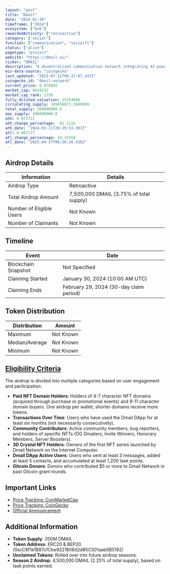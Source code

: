 ```yaml
---
layout: "post"
title: "Dmail"
date: "2024-01-30"
timeframe: ["2024"]
ecosystem: ["bnb"]
rewardedActivity: ["retroactive"]
category: ["social"]
function: ["communication", "socialfi"]
status: ["alive"]
pagetype: "project"
website: "https://dmail.ai/"
ticker: "DMAIL"
description: "A decentralized communication network integrating AI-powered infrastructure for secure messaging, notifications, and marketing solutions across multiple chains and dApps."
mis-data-source: "coingecko"
last_updated: "2025-07-12T06:27:07.347Z"
coingecko_id: "dmail-network"
current_price: 0.076892
market_cap: 8434232
market_cap_rank: 1750
fully_diluted_valuation: 15354666
circulating_supply: 109858873.1699999
total_supply: 200000000.0
max_supply: 200000000.0
ath: 0.973721
ath_change_percentage: -92.1122
ath_date: "2024-03-11T20:29:53.307Z"
atl: 0.067177
atl_change_percentage: 14.33264
atl_date: "2025-04-17T06:50:26.436Z"
---
```


## Airdrop Details

| Information              | Details                                 |
| ------------------------ | --------------------------------------- |
| Airdrop Type             | Retroactive                             |
| Total Airdrop Amount     | 7,500,000 DMAIL (3.75% of total supply) |
| Number of Eligible Users | Not Known                               |
| Number of Claimants      | Not Known                               |

## Timeline

| Event               | Date                                    |
| ------------------- | --------------------------------------- |
| Blockchain Snapshot | Not Specified                           |
| Claiming Started    | January 30, 2024 (10:00 AM UTC)         |
| Claiming Ends       | February 29, 2024 (30-day claim period) |

## Token Distribution

| Distribution   | Amount    |
| -------------- | --------- |
| Maximum        | Not Known |
| Median/Average | Not Known |
| Minimum        | Not Known |

## [Eligibility Criteria](https://blog.dmail.ai/dmail-season1-airdrop-eligibility-and-distribution-details/)

The airdrop is divided into multiple categories based on user engagement and participation:

- **Paid NFT Domain Holders**: Holders of 4-7 character NFT domains (acquired through purchase or promotional events) and 8-11 character domain buyers. One airdrop per wallet; shorter domains receive more tokens.
- **Transactions Over Time**: Users who have used the Dmail DApp for at least six months (not necessarily consecutively).
- **Community Contributors**: Active community members, bug reporters, and holders of specific NFTs (OG Dmailers, Invite Winners, Honorary Members, Server Boosters).
- **3D Crystal NFT Holders**: Owners of the first NFT series launched by Dmail Network on the Internet Computer.
- **Dmail DApp Active Users**: Users who sent at least 3 messages, added at least 5 contacts, and accumulated at least 1,200 task points.
- **Gitcoin Donors**: Donors who contributed $5 or more to Dmail Network in past Gitcoin grant rounds.

## Important Links

- [Price Tracking: CoinMarketCap](https://coinmarketcap.com/currencies/dmail-network/)
- [Price Tracking: CoinGecko](https://www.coingecko.com/en/coins/dmail-network)
- [Official Announcement](https://blog.dmail.ai/dmail-season1-airdrop-eligibility-and-distribution-details/)

## Additional Information

- **Token Supply**: 200M DMAIL
- **Token Address**: ERC20 & BEP20 (0xcC6f1e1B87cfCbe9221808d2d85C501aab0B5192)
- **Unclaimed Tokens**: Rolled over into future airdrop seasons.
- **Season 2 Airdrop**: 4,500,000 DMAIL (2.25% of total supply), based on task points earned.